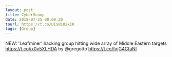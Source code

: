 ```yaml
---
layout: post
title: CyberScoop
date: 2018-07-25 00:00:20
tourl: https://t.co/UiSN102kIR
tags: [Group]
---
```

NEW: 'Leafminer' hacking group hitting wide array of Middle Eastern targets  https://t.co/jx0v5XLHDA by @gregotto https://t.co/fxjG4CfaNI